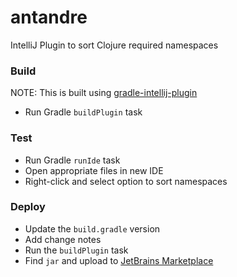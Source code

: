 # antandre
IntelliJ Plugin to sort Clojure required namespaces

### Build
NOTE: This is built using [gradle-intellij-plugin](https://github.com/JetBrains/gradle-intellij-plugin)
- Run Gradle `buildPlugin` task

### Test
- Run Gradle `runIde` task
- Open appropriate files in new IDE
- Right-click and select option to sort namespaces

### Deploy
- Update the `build.gradle` version
- Add change notes
- Run the `buildPlugin` task
- Find `jar` and upload to [JetBrains Marketplace](https://plugins.jetbrains.com/plugin/13222-clojure-namespace-sort)
